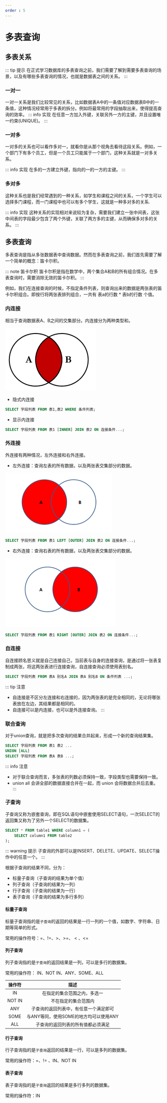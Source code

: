 ```yaml
---
order : 5
---
```

# 多表查询

## 多表关系
::: tip 提示
在正式学习数据库的多表查询之前，我们需要了解到需要多表查询的场景，以及有哪些多表查询的情况，也就是数据表之间的关系。
:::
### 一对一

一对一关系是我们比较常见的关系，比如数据表A中的一条值对应数据表B中的一条值，这种情况经常用于多表的拆分。例如将最常用的字段抽取出来，使得提高查询的效率。
::: info 实现
在任意一方加入外键，关联另外一方的主键，并且设置唯一约束(UNIQUE)。
:::
### 一对多

一对多的关系也可以看作多对一，就看你是从那个视角去看待这段关系。例如，一个部门下有多个员工，但是一个员工只能属于一个部门，这种关系就是一对多关系。

::: info 实现
在多的一方建立外键，指向的一的一方的主键。
:::
### 多对多

这种关系也是我们经常遇到的一种关系，如学生和课程之间的关系，一个学生可以选择多门课程，而一门课程中也可以有多个学生，这就是一种多对多的关系.

::: info 实现
这种关系的实现相对来说较为复杂，需要我们建立一张中间表，这张中间表的字段最少包含了两个外键，关联了两方多的主键，从而确保多对多的关系。
:::

## 多表查询
多表查询是指从多张数据表中查询数据。然而在多表查询之前，我们首先需要了解一个简单的概念：笛卡尔积。

::: note 笛卡尔积
笛卡尔积是指在数学中，两个集合A和B的所有组合情况。在多表查询时，需要消除无效的笛卡尔积。
:::

例如，我们在连接查询的时候，不指定条件列表，则查询出来的数据是两张表的笛卡尔积组合。即按行将两张表排列组合，一共有 表a的行数 * 表b的行数 个值。

### 内连接
相当于查询数据表A、B之间的交集部分。内连接分为两种类型<Badge text="隐式内连接" type="info" />和<Badge text="显式内连接" type="info" />。

![内连接](../../../../assets/multi-table-query/2023-04-10-15-22-40.png)

- 隐式内连接
```sql
SELECT 字段列表 FROM 表1,表2 WHERE 条件列表;
```
- 显示内连接
```sql
SELECT 字段列表 FROM 表1 [INNER] JOIN 表2 ON 连接条件...;
```

### 外连接
外连接有两种情况，左外连接和右外连接。

- 左外连接：查询左表的所有数据，以及两张表交集部分的数据。

![左外连接](../../../../assets/multi-table-query/2023-04-10-15-33-53.png)

```sql
SELECT 字段列表 FROM 表1 LEFT [OUTER] JOIN 表2 ON 连接条件...;
```

- 右外连接：查询右表的所有数据，以及两张表交集部分的数据。

![右外连接](../../../../assets/multi-table-query/2023-04-10-15-34-28.png)
```sql
SELECT 字段列表 FROM 表1 RIGHT [OUTER] JOIN 表2 ON 连接条件...;
```
### 自连接
自连接顾名思义就是自己连接自己，当前表与自身的连接查询，是通过将一张表复制成两张，将这两张表进行连接查询，自连接查询必须使用表别名。

```sql
SELECT 字段列表 FROM 表A 别名A JOIN 表A 别名B ON 条件列表 ...;
```

::: tip 注意
- 自连接是不区分左连接和右连接的，因为两张表的是完全相同的，无论将哪张表放在左边，其结果都是相同的。
- 自连接可以是内连接，也可以是外连接查询。
:::

### 联合查询

对于union查询，就是把多次查询的结果合并起来，形成一个新的查询结果集。

```sql
SELECT 字段列表 FROM 表1 表2 ...
UNION [ALL]
SELECT 字段列表 FROM 表A 表B ...;
```
::: info 注意
- 对于联合查询而言，多张表的列数必须保持一致，字段类型也需要保持一致。
- union all 会讲全部的数据直接合并在一起，而 union 会将数据合并后去重。
:::
### 子查询
子查询又称为嵌套查询，即在SQL语句中嵌套使用SELECT语句，一次SELECT的返回集又称为了另外一个SELECT的数据集。

```sql
SELECT * FROM table1 WHERE column1 = (
    SELECT column1 FROM table2
);
```

::: warning 提示
子查询的外部可以是INSERT、DELETE、UPDATE、SELECT操作中的任意一个。
:::

根据子查询的结果不同，分为：
- 标量子查询（子查询的结果为单个值）
- 列子查询（子查询的结果为一列）
- 行子查询（子查询的结果为一行）
- 表子查询（子查询的结果为多行多列）

#### 标量子查询

标量子查询指的是`子查询`的返回的结果是一行一列的一个值，如数字、字符串、日期等简单的形式。

常用的操作符号：=、!=、>、>=、 < 、<=

#### 列子查询
列子查询指的是`子查询`的返回结果是一列，可以是多行的数据集。

常用的操作符： IN、NOT IN、ANY、SOME、ALL

|操作符|描述|
|:---:|:---:|
|IN|在指定的集合范围之内，多选一|
|NOT IN|不在指定的集合范围内|
|ANY|子查询的返回列表中，有任意一个满足即可|
|SOME|与ANY等同，使用SOME的地方均可以使用ANY|
|ALL|子查询的返回列表的所有值都必须满足|

#### 行子查询

行子查询指的是`子查询`返回的结果是一行，可以是多列的数据集。

常用的操作符：=、!= 、IN、NOT IN

#### 表子查询

表子查询指的是`子查询`返回的结果是多行多列的数据集。

常用的操作符：IN